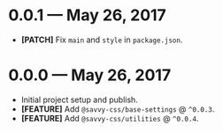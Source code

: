 # 0.0.1 &mdash; May 26, 2017

- **[PATCH]** Fix `main` and `style` in `package.json`.


# 0.0.0 &mdash; May 26, 2017

- Initial project setup and publish.
- **[FEATURE]** Add `@savvy-css/base-settings` @ `^0.0.3`.
- **[FEATURE]** Add `@savvy-css/utilities` @ `^0.0.4`.
